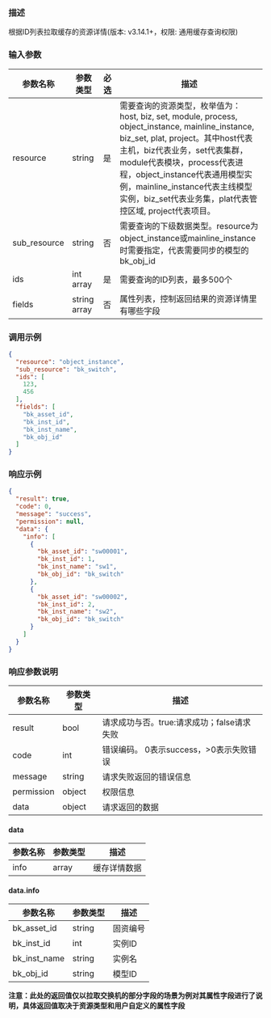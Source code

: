 ### 描述

根据ID列表拉取缓存的资源详情(版本: v3.14.1+，权限: 通用缓存查询权限)

### 输入参数

| 参数名称         | 参数类型         | 必选 | 描述                                                                                                                                                                                                                                                   |
|--------------|--------------|----|------------------------------------------------------------------------------------------------------------------------------------------------------------------------------------------------------------------------------------------------------|
| resource     | string       | 是  | 需要查询的资源类型，枚举值为：host, biz, set, module, process, object_instance, mainline_instance, biz_set, plat, project。其中host代表主机，biz代表业务，set代表集群，module代表模块，process代表进程，object_instance代表通用模型实例，mainline_instance代表主线模型实例，biz_set代表业务集，plat代表管控区域, project代表项目。 |
| sub_resource | string       | 否  | 需要查询的下级数据类型。resource为object_instance或mainline_instance时需要指定，代表需要同步的模型的bk_obj_id                                                                                                                                                                      |
| ids          | int array    | 是  | 需要查询的ID列表，最多500个                                                                                                                                                                                                                                     |
| fields       | string array | 否  | 属性列表，控制返回结果的资源详情里有哪些字段                                                                                                                                                                                                                               |

### 调用示例

```json
{
  "resource": "object_instance",
  "sub_resource": "bk_switch",
  "ids": [
    123,
    456
  ],
  "fields": [
    "bk_asset_id",
    "bk_inst_id",
    "bk_inst_name",
    "bk_obj_id"
  ]
}
```

### 响应示例

```json
{
  "result": true,
  "code": 0,
  "message": "success",
  "permission": null,
  "data": {
    "info": [
      {
        "bk_asset_id": "sw00001",
        "bk_inst_id": 1,
        "bk_inst_name": "sw1",
        "bk_obj_id": "bk_switch"
      },
      {
        "bk_asset_id": "sw00002",
        "bk_inst_id": 2,
        "bk_inst_name": "sw2",
        "bk_obj_id": "bk_switch"
      }
    ]
  }
}
```

### 响应参数说明

| 参数名称       | 参数类型   | 描述                         |
|------------|--------|----------------------------|
| result     | bool   | 请求成功与否。true:请求成功；false请求失败 |
| code       | int    | 错误编码。 0表示success，>0表示失败错误  |
| message    | string | 请求失败返回的错误信息                |
| permission | object | 权限信息                       |
| data       | object | 请求返回的数据                    |

#### data

| 参数名称 | 参数类型  | 描述     |
|------|-------|--------|
| info | array | 缓存详情数据 |

#### data.info

| 参数名称         | 参数类型   | 描述   |
|--------------|--------|------|
| bk_asset_id  | string | 固资编号 |
| bk_inst_id   | int    | 实例ID |
| bk_inst_name | string | 实例名  |
| bk_obj_id    | string | 模型ID |

**注意：此处的返回值仅以拉取交换机的部分字段的场景为例对其属性字段进行了说明，具体返回值取决于资源类型和用户自定义的属性字段**
